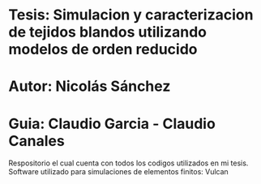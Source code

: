 # Tesis: Simulacion y caracterizacion de tejidos blandos utilizando modelos de orden reducido 
# Autor: Nicolás Sánchez
# Guia: Claudio Garcia - Claudio Canales 
Respositorio el cual cuenta con todos los codigos utilizados en mi tesis.
Software utilizado para simulaciones de elementos finitos: Vulcan 
